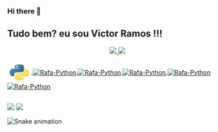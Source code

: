 ### Hi there 👋

## Tudo bem? eu sou Victor Ramos !!!

<div align="center">
  <a href="https://github.com/victorramos887">
  <img height="180em" src="https://github-readme-stats.vercel.app/api?username=victorramos887&show_icons=true&theme=dark&include_all_commits=true&count_private=true"/>
  <img height="180em" src="https://github-readme-stats.vercel.app/api/top-langs/?username=victorramos887&layout=compact&langs_count=7&theme=dark"/>
</div>

<div style="display: inline_block"><br>

  <img align="center" alt="Rafa-Python" height="45" width="55" src="https://raw.githubusercontent.com/devicons/devicon/master/icons/python/python-original.svg">
  <img align="center" alt="Rafa-Python" height="45" width="55" src="https://cdn.jsdelivr.net/gh/devicons/devicon/icons/postgresql/postgresql-plain-wordmark.svg" />
  <img align="center" alt="Rafa-Python" height="45" width="55" src="https://cdn.jsdelivr.net/gh/devicons/devicon/icons/django/django-plain-wordmark.svg" />
  <img align="center" alt="Rafa-Python" height="45" width="55" src="https://cdn.jsdelivr.net/gh/devicons/devicon/icons/pandas/pandas-original.svg" />
  <img align="center" alt="Rafa-Python" height="45" width="55" src="https://cdn.jsdelivr.net/gh/devicons/devicon/icons/jupyter/jupyter-original-wordmark.svg" />
  <img align="center" alt="Rafa-Python" height="45" width="55" src="https://cdn.jsdelivr.net/gh/devicons/devicon/icons/r/r-original.svg" />
</div>
  
  ##
 
<div> 
 	
  <a href = "mailto:v.ramos587@gmail.com"><img src="https://img.shields.io/badge/-Gmail-%23333?style=for-the-badge&logo=gmail&logoColor=white" target="_blank"></a>
  <a href="https://www.linkedin.com/in/victor-ramos-pereira-mendes-soares-6b3a005b/" target="_blank"><img src="https://img.shields.io/badge/-LinkedIn-%230077B5?style=for-the-badge&logo=linkedin&logoColor=white" target="_blank"></a> 
 
  ![Snake animation](https://github.com/victorramos887/victorramos887/blob/output/github-contribution-grid-snake.svg)
 
</div>





<!--
**victorramos887/victorramos887** is a ✨ _special_ ✨ repository because its `README.md` (this file) appears on your GitHub profile.

Here are some ideas to get you started:

- 🔭 I’m currently working on ...
- 🌱 I’m currently learning ...
- 👯 I’m looking to collaborate on ...
- 🤔 I’m looking for help with ...
- 💬 Ask me about ...
- 📫 How to reach me: ...
- 😄 Pronouns: ...
- ⚡ Fun fact: ...
-->
